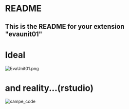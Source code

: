 # README
## This is the README for your extension "evaunit01"

# Ideal #

![EvaUnit01.png](https://github.com/takemal-studio/EvangelionUnit01-colour-theme/blob/master/Evaunit01.jfif)


# and reality...(rstudio)
![sampe_code](https://github.com/takemal-studio/EvangelionUnit01-colour-theme/blob/master/EvaUnit01.png)
